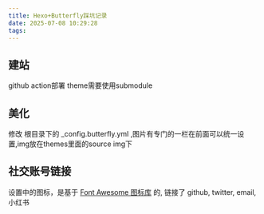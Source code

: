 ```yaml
---
title: Hexo+Butterfly踩坑记录
date: 2025-07-08 10:29:28
tags:
---
```

## 建站

github action部署 theme需要使用submodule


## 美化

修改 根目录下的 _config.butterfly.yml ,图片有专门的一栏在前面可以统一设置,img放在themes里面的source img下

## 社交账号链接

设置中的图标，是基于 [Font Awesome 图标库]() 的, 链接了 github, twitter, email, 小红书
